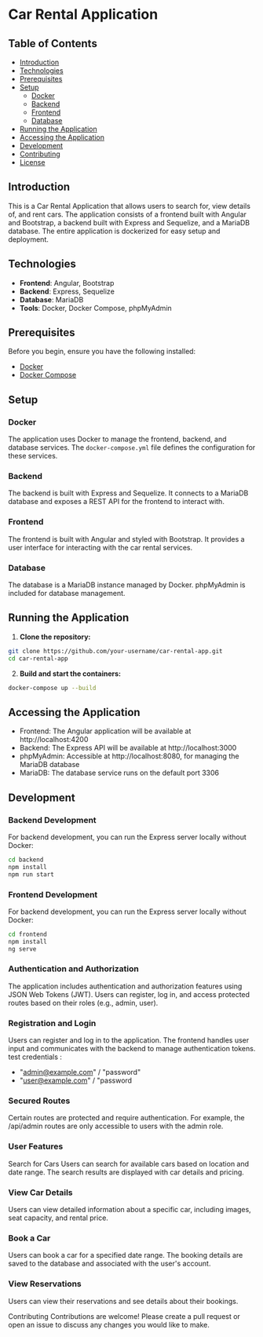# Car Rental Application

## Table of Contents

- [Introduction](#introduction)
- [Technologies](#technologies)
- [Prerequisites](#prerequisites)
- [Setup](#setup)
  - [Docker](#docker)
  - [Backend](#backend)
  - [Frontend](#frontend)
  - [Database](#database)
- [Running the Application](#running-the-application)
- [Accessing the Application](#accessing-the-application)
- [Development](#development)
- [Contributing](#contributing)
- [License](#license)

## Introduction

This is a Car Rental Application that allows users to search for, view details of, and rent cars. The application consists of a frontend built with Angular and Bootstrap, a backend built with Express and Sequelize, and a MariaDB database. The entire application is dockerized for easy setup and deployment.

## Technologies

- **Frontend**: Angular, Bootstrap
- **Backend**: Express, Sequelize
- **Database**: MariaDB
- **Tools**: Docker, Docker Compose, phpMyAdmin

## Prerequisites

Before you begin, ensure you have the following installed:

- [Docker](https://www.docker.com/get-started)
- [Docker Compose](https://docs.docker.com/compose/install/)

## Setup

### Docker
The application uses Docker to manage the frontend, backend, and database services. The `docker-compose.yml` file defines the configuration for these services.

### Backend
The backend is built with Express and Sequelize. It connects to a MariaDB database and exposes a REST API for the frontend to interact with.

### Frontend
The frontend is built with Angular and styled with Bootstrap. It provides a user interface for interacting with the car rental services.

### Database
The database is a MariaDB instance managed by Docker. phpMyAdmin is included for database management.

## Running the Application

1. **Clone the repository:**
```bash
git clone https://github.com/your-username/car-rental-app.git
cd car-rental-app
```

2. **Build and start the containers:**
```bash
docker-compose up --build
```

## Accessing the Application
- Frontend: The Angular application will be available at http://localhost:4200
- Backend: The Express API will be available at http://localhost:3000
- phpMyAdmin: Accessible at http://localhost:8080, for managing the MariaDB database
- MariaDB: The database service runs on the default port 3306

## Development

### Backend Development
For backend development, you can run the Express server locally without Docker:
```bash
cd backend
npm install
npm run start
```
### Frontend Development
For backend development, you can run the Express server locally without Docker:
```bash
cd frontend
npm install
ng serve
```

### Authentication and Authorization
The application includes authentication and authorization features using JSON Web Tokens (JWT). Users can register, log in, and access protected routes based on their roles (e.g., admin, user).

### Registration and Login
Users can register and log in to the application. The frontend handles user input and communicates with the backend to manage authentication tokens.
test credentials : 
- "admin@example.com" / "password"
- "user@example.com" / "password

### Secured Routes
Certain routes are protected and require authentication. For example, the /api/admin routes are only accessible to users with the admin role.

### User Features
Search for Cars
Users can search for available cars based on location and date range. The search results are displayed with car details and pricing.

### View Car Details
Users can view detailed information about a specific car, including images, seat capacity, and rental price.

### Book a Car
Users can book a car for a specified date range. The booking details are saved to the database and associated with the user's account.

### View Reservations
Users can view their reservations and see details about their bookings.

Contributing
Contributions are welcome! Please create a pull request or open an issue to discuss any changes you would like to make.
